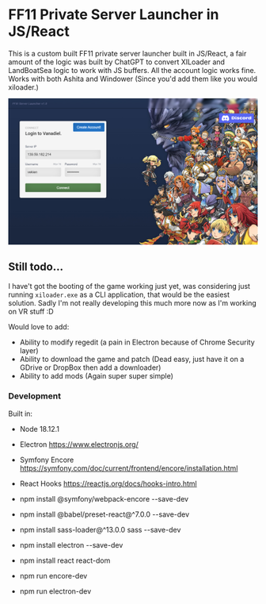 # FF11 Private Server Launcher in JS/React

This is a custom built FF11 private server launcher built in JS/React, a fair amount of the logic was built by ChatGPT to convert XILoader and LandBoatSea logic to work with JS buffers. All the account logic works fine. Works with both Ashita and Windower (Since you'd add them like you would xiloader.)
 
![Launcher Preview](preview.png)

## Still todo...

I have't got the booting of the game working just yet, was considering just running `xiloader.exe` as a CLI application, that would be the easiest solution. Sadly I'm not really developing this much more now as I'm working on VR stuff :D

Would love to add:

- Ability to modify regedit (a pain in Electron because of Chrome Security layer)
- Ability to download the game and patch (Dead easy, just have it on a GDrive or DropBox then add a downloader)
- Ability to add mods (Again super super simple)

### Development

Built in:
- Node 18.12.1
- Electron https://www.electronjs.org/
- Symfony Encore https://symfony.com/doc/current/frontend/encore/installation.html
- React Hooks https://reactjs.org/docs/hooks-intro.html


- npm install @symfony/webpack-encore --save-dev
- npm install @babel/preset-react@^7.0.0 --save-dev
- npm install sass-loader@^13.0.0 sass --save-dev
- npm install electron --save-dev
- npm install react react-dom 

- npm run encore-dev
- npm run electron-dev
